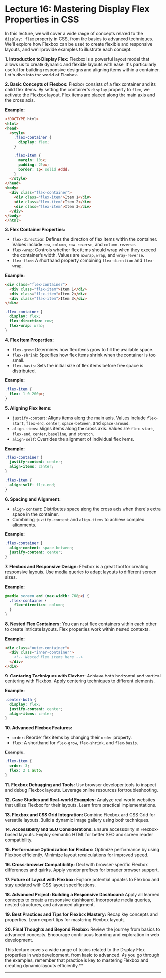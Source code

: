 # Lecture 16: Mastering Display Flex Properties in CSS

In this lecture, we will cover a wide range of concepts related to the `display: flex` property in CSS, from the basics to advanced techniques. We'll explore how Flexbox can be used to create flexible and responsive layouts, and we'll provide examples to illustrate each concept.

**1. Introduction to Display Flex:**
Flexbox is a powerful layout model that allows us to create dynamic and flexible layouts with ease. It's particularly useful for building responsive designs and aligning items within a container. Let's dive into the world of Flexbox.

**2. Basic Concepts of Flexbox:**
Flexbox consists of a flex container and its child flex items. By setting the container's `display` property to `flex`, we activate the Flexbox layout. Flex items are placed along the main axis and the cross axis.

**Example:**

```html
<!DOCTYPE html>
<html>
<head>
  <style>
    .flex-container {
      display: flex;
    }

    .flex-item {
      margin: 10px;
      padding: 20px;
      border: 1px solid #ddd;
    }
  </style>
</head>
<body>
  <div class="flex-container">
    <div class="flex-item">Item 1</div>
    <div class="flex-item">Item 2</div>
    <div class="flex-item">Item 3</div>
  </div>
</body>
</html>
```

**3. Flex Container Properties:**

- `flex-direction`: Defines the direction of flex items within the container. Values include `row`, `column`, `row-reverse`, and `column-reverse`.
- `flex-wrap`: Controls whether flex items should wrap when they exceed the container's width. Values are `nowrap`, `wrap`, and `wrap-reverse`.
- `flex-flow`: A shorthand property combining `flex-direction` and `flex-wrap`.

**Example:**

```html
<div class="flex-container">
  <div class="flex-item">Item 1</div>
  <div class="flex-item">Item 2</div>
  <div class="flex-item">Item 3</div>
</div>
```

```css
.flex-container {
  display: flex;
  flex-direction: row;
  flex-wrap: wrap;
}
```

**4. Flex Item Properties:**

- `flex-grow`: Determines how flex items grow to fill the available space.
- `flex-shrink`: Specifies how flex items shrink when the container is too small.
- `flex-basis`: Sets the initial size of flex items before free space is distributed.

**Example:**

```css
.flex-item {
  flex: 1 0 200px;
}
```

**5. Aligning Flex Items:**

- `justify-content`: Aligns items along the main axis. Values include `flex-start`, `flex-end`, `center`, `space-between`, and `space-around`.
- `align-items`: Aligns items along the cross axis. Values are `flex-start`, `flex-end`, `center`, `baseline`, and `stretch`.
- `align-self`: Overrides the alignment of individual flex items.

**Example:**

```css
.flex-container {
  justify-content: center;
  align-items: center;
}

.flex-item {
  align-self: flex-end;
}
```

**6. Spacing and Alignment:**

- `align-content`: Distributes space along the cross axis when there's extra space in the container.
- Combining `justify-content` and `align-items` to achieve complex alignments.

**Example:**

```css
.flex-container {
  align-content: space-between;
  justify-content: center;
}
```

**7. Flexbox and Responsive Design:**
Flexbox is a great tool for creating responsive layouts. Use media queries to adapt layouts to different screen sizes.

**Example:**

```css
@media screen and (max-width: 768px) {
  .flex-container {
    flex-direction: column;
  }
}
```

**8. Nested Flex Containers:**
You can nest flex containers within each other to create intricate layouts. Flex properties work within nested contexts.

**Example:**

```html
<div class="outer-container">
  <div class="inner-container">
    <!-- Nested flex items here -->
  </div>
</div>
```

**9. Centering Techniques with Flexbox:**
Achieve both horizontal and vertical centering with Flexbox. Apply centering techniques to different elements.

**Example:**

```css
.center-both {
  display: flex;
  justify-content: center;
  align-items: center;
}
```

**10. Advanced Flexbox Features:**

- `order`: Reorder flex items by changing their `order` property.
- `flex`: A shorthand for `flex-grow`, `flex-shrink`, and `flex-basis`.

**Example:**

```css
.flex-item {
  order: 3;
  flex: 2 1 auto;
}
```

**11. Flexbox Debugging and Tools:**
Use browser developer tools to inspect and debug Flexbox layouts. Leverage online resources for troubleshooting.

**12. Case Studies and Real-world Examples:**
Analyze real-world websites that utilize Flexbox for their layouts. Learn from practical implementations.

**13. Flexbox and CSS Grid Integration:**
Combine Flexbox and CSS Grid for versatile layouts. Build a dynamic image gallery using both techniques.

**14. Accessibility and SEO Considerations:**
Ensure accessibility in Flexbox-based layouts. Employ semantic HTML for better SEO and screen reader compatibility.

**15. Performance Optimization for Flexbox:**
Optimize performance by using Flexbox efficiently. Minimize layout recalculations for improved speed.

**16. Cross-browser Compatibility:**
Deal with browser-specific Flexbox differences and quirks. Apply vendor prefixes for broader browser support.

**17. Future of Layout with Flexbox:**
Explore potential updates to Flexbox and stay updated with CSS layout specifications.

**18. Advanced Project: Building a Responsive Dashboard:**
Apply all learned concepts to create a responsive dashboard. Incorporate media queries, nested structures, and advanced alignment.

**19. Best Practices and Tips for Flexbox Mastery:**
Recap key concepts and properties. Learn expert tips for mastering Flexbox layouts.

**20. Final Thoughts and Beyond Flexbox:**
Review the journey from basics to advanced concepts. Encourage continuous learning and exploration in web development.

This lecture covers a wide range of topics related to the Display Flex properties in web development, from basic to advanced. As you go through the examples, remember that practice is key to mastering Flexbox and creating dynamic layouts efficiently.**

---
